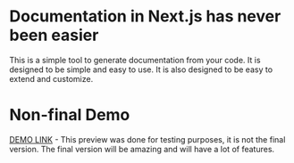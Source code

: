 # Documentation in Next.js has never been easier

This is a simple tool to generate documentation from your code. It is designed to be simple and easy to use. It is also designed to be easy to extend and customize.

# Non-final Demo

[DEMO LINK](https://readrave.com) - This preview was done for testing purposes, it is not the final version. The final version will be amazing and will have a lot of features.
